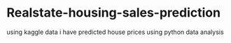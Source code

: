 # Realstate-housing-sales-prediction
using kaggle data i have predicted house prices using python data analysis
